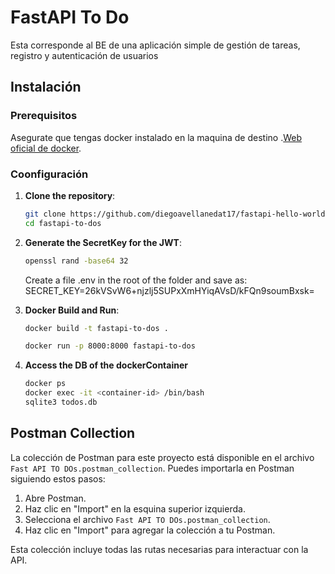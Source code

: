 # FastAPI To Do

Esta corresponde al BE de una aplicación simple de gestión de tareas, registro y autenticación de usuarios

## Instalación

### Prerequisitos

Asegurate que tengas docker instalado en la maquina de destino .[Web oficial de docker](https://www.docker.com/products/docker-desktop).

### Coonfiguración

1. **Clone the repository**:

   ```sh
   git clone https://github.com/diegoavellanedat17/fastapi-hello-world.git
   cd fastapi-to-dos

   ```

2. **Generate the SecretKey for the JWT**:

   ```sh
   openssl rand -base64 32
   ```

   Create a file .env in the root of the folder and save as:
   SECRET_KEY=26kVSvW6+njzlj5SUPxXmHYiqAVsD/kFQn9soumBxsk=

3. **Docker Build and Run**:

   ```sh
   docker build -t fastapi-to-dos .

   docker run -p 8000:8000 fastapi-to-dos
   ```

4. **Access the DB of the dockerContainer**
   ```sh
   docker ps
   docker exec -it <container-id> /bin/bash
   sqlite3 todos.db
   ```

## Postman Collection

La colección de Postman para este proyecto está disponible en el archivo `Fast API TO DOs.postman_collection`. Puedes importarla en Postman siguiendo estos pasos:

1.  Abre Postman.
2.  Haz clic en "Import" en la esquina superior izquierda.
3.  Selecciona el archivo `Fast API TO DOs.postman_collection`.
4.  Haz clic en "Import" para agregar la colección a tu Postman.

Esta colección incluye todas las rutas necesarias para interactuar con la API.
